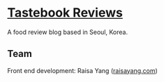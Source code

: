# [Tastebook Reviews](http://tastebook.reviews/)

A food review blog based in Seoul, Korea.


## Team
Front end development: Raisa Yang ([raisayang.com](http://raisayang.com/))
